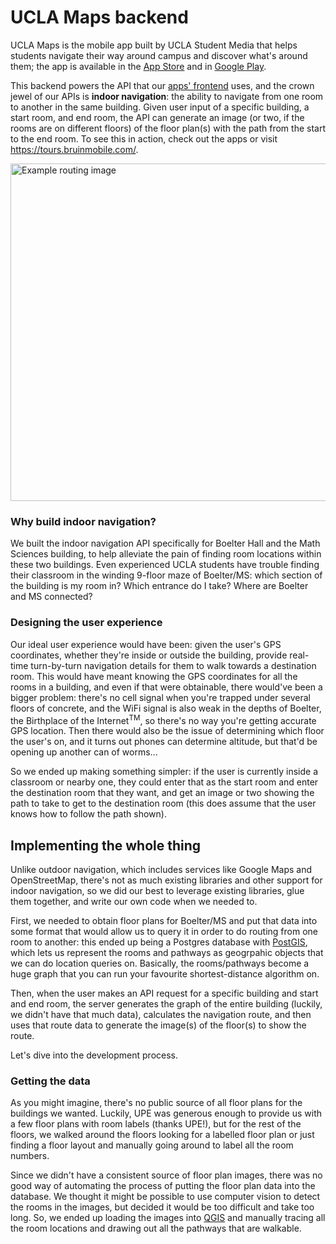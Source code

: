 # UCLA Maps backend

UCLA Maps is the mobile app built by UCLA Student Media that helps students navigate their way around campus and discover what's around them; the app is available in the [App Store](https://itunes.apple.com/us/app/ucla-maps/id1284271661) and in [Google Play](https://play.google.com/store/apps/details?id=com.uclastudentmedia.UCLAMaps). 

This backend powers the API that our [apps' frontend](https://github.com/uclastudentmedia/tours-frontend) uses, and the crown jewel of our APIs is **indoor navigation**: the ability to navigate from one room to another in the same building. Given user input of a specific building, a start room, and end room, the API can generate an image (or two, if the rooms are on different floors) of the floor plan(s) with the path from the start to the end room. To see this in action, check out the apps or visit https://tours.bruinmobile.com/.

<img src="https://tours.bruinmobile.com/media/floor_plans/cache/67_5_1079-918_308-803.png" width="510" height="540" alt="Example routing image"/>

### Why build indoor navigation?

We built the indoor navigation API specifically for Boelter Hall and the Math Sciences building, to help alleviate the pain of finding room locations within these two buildings. Even experienced UCLA students have trouble finding their classroom in the winding 9-floor maze of Boelter/MS: which section of the building is my room in? Which entrance do I take? Where are Boelter and MS connected?

### Designing the user experience

Our ideal user experience would have been: given the user's GPS coordinates, whether they're inside or outside the building, provide real-time turn-by-turn navigation details for them to walk towards a destination room. This would have meant knowing the GPS coordinates for all the rooms in a building, and even if that were obtainable, there would've been a bigger problem: there's no cell signal when you're trapped under several floors of concrete, and the WiFi signal is also weak in the depths of Boelter, the Birthplace of the Internet<sup>TM</sup>, so there's no way you're getting accurate GPS location. Then there would also be the issue of determining which floor the user's on, and it turns out phones can determine altitude, but that'd be opening up another can of worms...

So we ended up making something simpler: if the user is currently inside a classroom or nearby one, they could enter that as the start room and enter the destination room that they want, and get an image or two showing the path to take to get to the destination room (this does assume that the user knows how to follow the path shown).

## Implementing the whole thing

Unlike outdoor navigation, which includes services like Google Maps and OpenStreetMap, there's not as much existing libraries and other support for indoor navigation, so we did our best to leverage existing libraries, glue them together, and write our own code when we needed to.

First, we needed to obtain floor plans for Boelter/MS and put that data into some format that would allow us to query it in order to do routing from one room to another: this ended up being a Postgres database with [PostGIS](https://postgis.net/), which lets us represent the rooms and pathways as geogrpahic objects that we can do location queries on. Basically, the rooms/pathways become a huge graph that you can run your favourite shortest-distance algorithm on.

Then, when the user makes an API request for a specific building and start and end room, the server generates the graph of the entire building (luckily, we didn't have that much data), calculates the navigation route, and then uses that route data to generate the image(s) of the floor(s) to show the route.

Let's dive into the development process.

### Getting the data

As you might imagine, there's no public source of all floor plans for the buildings we wanted. Luckily, UPE was generous enough to provide us with a few floor plans with room labels (thanks UPE!), but for the rest of the floors, we walked around the floors looking for a labelled floor plan or just finding a floor layout and manually going around to label all the room numbers.

Since we didn't have a consistent source of floor plan images, there was no good way of automating the process of putting the floor plan data into the database. We thought it might be possible to use computer vision to detect the rooms in the images, but decided it would be too difficult and take too long. So, we ended up loading the images into [QGIS](https://qgis.org/en/site/) and manually tracing all the room locations and drawing out all the pathways that are walkable.
